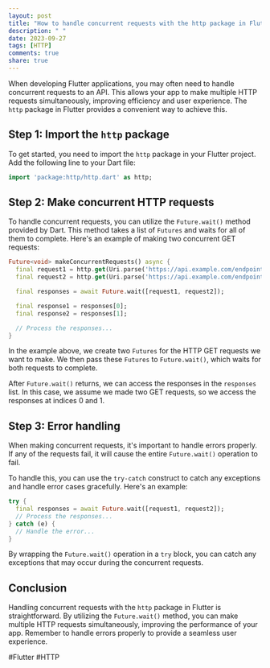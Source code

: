 ```yaml
---
layout: post
title: "How to handle concurrent requests with the http package in Flutter?"
description: " "
date: 2023-09-27
tags: [HTTP]
comments: true
share: true
---
```


When developing Flutter applications, you may often need to handle concurrent requests to an API. This allows your app to make multiple HTTP requests simultaneously, improving efficiency and user experience. The `http` package in Flutter provides a convenient way to achieve this.

## Step 1: Import the `http` package

To get started, you need to import the `http` package in your Flutter project. Add the following line to your Dart file:

```dart
import 'package:http/http.dart' as http;
```

## Step 2: Make concurrent HTTP requests

To handle concurrent requests, you can utilize the `Future.wait()` method provided by Dart. This method takes a list of `Futures` and waits for all of them to complete. Here's an example of making two concurrent GET requests:

```dart
Future<void> makeConcurrentRequests() async {
  final request1 = http.get(Uri.parse('https://api.example.com/endpoint1'));
  final request2 = http.get(Uri.parse('https://api.example.com/endpoint2'));

  final responses = await Future.wait([request1, request2]);

  final response1 = responses[0];
  final response2 = responses[1];

  // Process the responses...
}
```

In the example above, we create two `Futures` for the HTTP GET requests we want to make. We then pass these `Futures` to `Future.wait()`, which waits for both requests to complete.

After `Future.wait()` returns, we can access the responses in the `responses` list. In this case, we assume we made two GET requests, so we access the responses at indices 0 and 1.

## Step 3: Error handling

When making concurrent requests, it's important to handle errors properly. If any of the requests fail, it will cause the entire `Future.wait()` operation to fail.

To handle this, you can use the `try-catch` construct to catch any exceptions and handle error cases gracefully. Here's an example:

```dart
try {
  final responses = await Future.wait([request1, request2]);
  // Process the responses...
} catch (e) {
  // Handle the error...
}
```

By wrapping the `Future.wait()` operation in a `try` block, you can catch any exceptions that may occur during the concurrent requests.

## Conclusion

Handling concurrent requests with the `http` package in Flutter is straightforward. By utilizing the `Future.wait()` method, you can make multiple HTTP requests simultaneously, improving the performance of your app. Remember to handle errors properly to provide a seamless user experience.

#Flutter #HTTP
